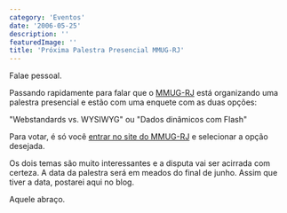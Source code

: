 ```yaml
---
category: 'Eventos'
date: '2006-05-25'
description: ''
featuredImage: ''
title: 'Próxima Palestra Presencial MMUG-RJ'
---
```


Falae pessoal.

Passando rapidamente para falar que o [MMUG-RJ](http://www.mmug-rj.com.br) está organizando uma palestra presencial e estão com uma enquete com as duas opções:

"Webstandards vs. WYSIWYG" ou "Dados dinâmicos com Flash"

Para votar, é só você [entrar no site do MMUG-RJ](http://www.mmug-rj.com.br) e selecionar a opção desejada.

Os dois temas são muito interessantes e a disputa vai ser acirrada com certeza. A data da palestra será em meados do final de junho. Assim que tiver a data, postarei aqui no blog.

Aquele abraço.
